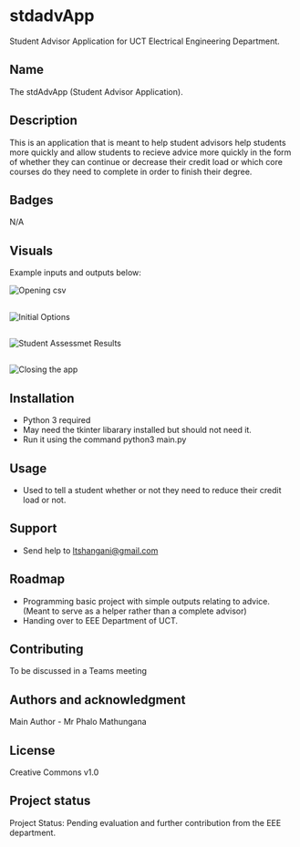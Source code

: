 # stdadvApp

Student Advisor Application for UCT Electrical Engineering Department.

## Name
The stdAdvApp (Student Advisor Application).

## Description
This is an application that is meant to help student advisors help students more quickly and allow students to recieve advice more quickly in the form of whether they can continue or decrease their credit load or which core courses do they need to complete in order to finish their degree.

## Badges
N/A

## Visuals
Example inputs and outputs below:

![Opening csv](https://gitlab.com/lebo_tshangani/stdadvapp/-/blob/main/Example%20Images/1.png)
## 
![Initial Options](https://gitlab.com/lebo_tshangani/stdadvapp/-/blob/main/Example%20Images/2.png)
## 
![Student Assessmet Results](https://gitlab.com/lebo_tshangani/stdadvapp/-/blob/main/Example%20Images/3.png)
## 
![Closing the app](https://gitlab.com/lebo_tshangani/stdadvapp/-/blob/main/Example%20Images/4.png)

## Installation
- Python 3 required
- May need the tkinter libarary installed but should not need it.
- Run it using the command python3 main.py

## Usage
- Used to tell a student whether or not they need to reduce their credit load or not.

## Support
- Send help to ltshangani@gmail.com

## Roadmap
- Programming basic project with simple outputs relating to advice. (Meant to serve as a helper rather than a complete advisor)
- Handing over to EEE Department of UCT.

## Contributing
To be discussed in a Teams meeting

## Authors and acknowledgment
Main Author - Mr Phalo Mathungana

## License
Creative Commons v1.0

## Project status
Project Status: Pending evaluation and further contribution from the EEE department.
